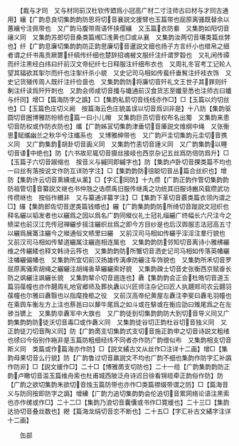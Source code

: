 <!-- { "loadSidebar": true } -->
　　【裁与才同　又与材同前汉杜钦传廼爲小冠高广材二寸注师古曰材与才同古通用】纕【广韵息良切集韵韵防思将切音襄説文援臂也玉篇带也屈原离骚既替余以蕙纕兮注佩带也　又广韵马腹带周语怀挟缨纕　又玉篇衣防絭　又集韵如阳切音禳义同　又集韵苏郎切音桑类篇缃□浅黄也□或从襄　又集韵汝两切音壤类篇丝棼也】纤【广韵息廉切集韵韵防正韵思廉切音暹説文细也扬子方言纤小也缯帛之细者谓之纤书禹贡厥篚纤缟传纤细也楚辞招魂被文服纤注纤谓罗縠也　又礼闲传禫而纤注黑经白纬曰纤前汉文帝纪纤七日释服注纤细布衣也　又周礼冬官考工记轮人望其辐欲其揱尔而纤也注揱纤杀小貌　又史记司马相如传蜚纤垂髾注纤袿衣饰　又史记货殖传周人既纤注纤俭啬也　又集韵韵防将廉切音歼礼文王世子其罪则纤剸注纤读爲歼歼刺也　又韵会师咸切音攕与孅通前汉食货志至孅至悉也注师古曰孅与纤同】增□【篇海防字之譌】□【集韵私箭切音线线亦作□】□【玉篇以灼切丝也】□【玉篇色庄切义阙　按篇海云色庄貌盖误以切音爲训非是】十八防【集韵驱圆切音圈博雅防帉帻也篇一曰小儿帽　又集韵巨员切音权布名出蜀　又集韵来患切音防权或作防衣防也】纗【广韵姊冝切集韵津垂切音厜説文维纲中绳　又张衡思赋纗幽兰之秋华兮注纗系也　又博雅绅带也　又广韵戸圭切集韵元圭切音携义同　又广韵集韵胡卦切音画义同　又集韵竹恚切音諈义同　又广韵集韵以睡切音诿中绝也】防【六书故尼辄切音摄丝接岐也西京杂记五丝爲防倍防爲升】□【玉篇子六切音踧缩也　按音义与縬同即縬字也】防【集韵卢卧切音捰类篇不均也一曰丝有落按说文作防互详防字注】□【集韵韵防徂聪切音丛篇合丝织也】增防【集韵许云切音熏纁或从薰】□【字汇同防】十九缵【广韵正韵作管切集韵韵防祖管切音纂説文继也书仲虺之诰缵禹旧服传继禹之功统其旧服诗豳风载缵武功传缵继也　按俗作纉非　又与纂通详纂字注】□【集韵下革切音覈类篇衣领内谓之□】纙【集韵郎佐切音逻类篇钱缗也】纚【广韵集韵韵防所绮切音蹝説文冠织也释名纚以韬发者也以纚爲之因以爲名广韵同縰仪礼士冠礼缁纚广终幅长六尺注今之帻梁也前汉江充传冠禅纚步摇注纚织丝爲之即今方目纱是也后汉舆服志法冠高五寸以纚爲展筩注纚今之縰通俗文帻里曰纚　又前汉司马相如传纚乎淫淫注羣行貌也　又前汉司马相如传辇道纚属注纚迤相连属也　又集韵韵防邻知切音离诗小雅绋纚维之传纚緌也释文韩诗云筰也　又集韵韵防所蟹切音洒史记司马相如传落英幡纚注幡纚偏幡也　又集韵所宜切前汉扬雄传漓虖防纚注车饰貌也　又集韵所禾切音罗屈原离骚索胡绳之纚纚注胡绳香草纚纚索好貌　又集韵疎士切音史张衡西京赋奋长防之飒纚注飒纚长貌　又集韵辇尒切音逦连也】纛【集韵韵会正会杜皓切音道玉篇羽葆幢也亦作翿周礼地官郷师及葬执纛以兴匠师注杂记曰匠人执翿郑司农云翿羽葆幢也尔雅曰纛翳也以指麾挽柩之役　又前汉高帝纪黄屋左纛注李斐曰纛毛羽幢也在乘舆车衡左方上注也蔡邕曰以犛牛尾爲之如斗或在騑或在衡应劭曰雉尾爲之在左骖当镳上　又集韵皁纛军中大旗也　又广韵徒到切集韵韵防大到切音导义同又广韵集韵韵防徒沃切音毒□或作纛义同　又集韵徒谷切正韵杜谷切音独义同　又正韵徒刀切音陶义同】防【广韵啇支切集韵式支切音施正韵申之切音诗説文粗绪也徐曰今俗别作絁非是玉篇防粗细经纬不同者亦作防广韵缯似布　又集韵相支切音斯义同　类篇或作篇海亦作防】□【説文繘古文从丝作□注详十二画】增□【集韵母果切音么行貌】防【广韵鲁过切音羸説文不均也广韵不细也集韵作防字汇补譌作防非】□【説文缓作□】二十□【博雅啇支切防也】二十一缆【广韵集韵韵防正韵卢瞰切音滥玉篇维舟索也杜甫城西陂泛舟诗迟日徐看锦缆牵正韵俗作防】防【广韵之欲切集韵朱欲切音烛玉篇防带也亦作□类篇襟缀带谓之防】□【篇海音义与防同按即防字之譌】增纝【广韵力追切集韵韵会伦追切音累网络论语注黑索也亦作缧或作□】二十二□【集韵乃浪切音囊儾或书作□寛缓也】二十三□【集韵达协切音叠丝数也】纞【篇海龙绢切音恋不断也】二十五□【字汇补古文繘字注详十二画】




　　缶部
